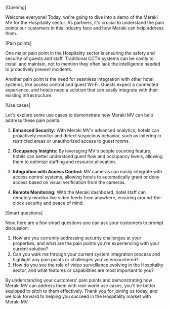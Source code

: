 [Opening]

Welcome everyone! Today, we're going to dive into a demo of the Meraki MV for the Hospitality sector. As partners, it's crucial to understand the pain points our customers in this industry face and how Meraki can help address them.

[Pain points]

One major pain point in the Hospitality sector is ensuring the safety and security of guests and staff. Traditional CCTV systems can be costly to install and maintain, not to mention they often lack the intelligence needed to proactively prevent incidents.

Another pain point is the need for seamless integration with other hotel systems, like access control and guest Wi-Fi. Guests expect a connected experience, and hotels need a solution that can easily integrate with their existing infrastructure.

[Use cases]

Let's explore some use cases to demonstrate how Meraki MV can help address these pain points:

1. **Enhanced Security:** With Meraki MV's advanced analytics, hotels can proactively monitor and detect suspicious behavior, such as loitering in restricted areas or unauthorized access to guest rooms.

2. **Occupancy Insights:** By leveraging MV's people counting feature, hotels can better understand guest flow and occupancy levels, allowing them to optimize staffing and resource allocation.

3. **Integration with Access Control:** MV cameras can easily integrate with access control systems, allowing hotels to automatically grant or deny access based on visual verification from the cameras.

4. **Remote Monitoring:** With the Meraki dashboard, hotel staff can remotely monitor live video feeds from anywhere, ensuring around-the-clock security and peace of mind.

[Smart questions]

Now, here are a few smart questions you can ask your customers to prompt discussion:

1. How are you currently addressing security challenges at your properties, and what are the pain points you're experiencing with your current solution?
2. Can you walk me through your current system integration process and highlight any pain points or challenges you've encountered?
3. How do you see the role of video surveillance evolving in the Hospitality sector, and what features or capabilities are most important to you?

By understanding your customers' pain points and demonstrating how Meraki MV can address them with real-world use cases, you'll be better equipped to pitch to them effectively. Thank you for joining us today, and we look forward to helping you succeed in the Hospitality market with Meraki MV.
